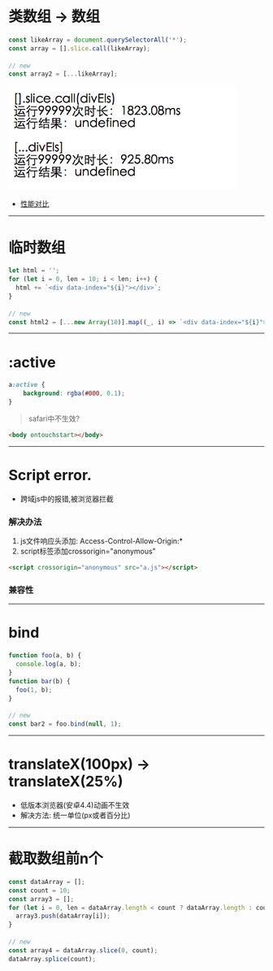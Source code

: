 # 类数组 -> 数组

```js
const likeArray = document.querySelectorAll('*');
const array = [].slice.call(likeArray);

// new
const array2 = [...likeArray];
```
![](./img/1.png)
- [性能对比](https://soneway.github.io/js/perf.html)

---

# 临时数组
```js
let html = '';
for (let i = 0, len = 10; i < len; i++) {
  html += `<div data-index="${i}"></div>`;
}

// new
const html2 = [...new Array(10)].map((_, i) => `<div data-index="${i}"></div>`).join('');
```

---

# :active
```scss
a:active {
    background: rgba(#000, 0.1);
}
```
> safari中不生效?
```html
<body ontouchstart></body>
```

---

# Script error.
- 跨域js中的报错,被浏览器拦截
### 解决办法
  1. js文件响应头添加: Access-Control-Allow-Origin:*
  1. script标签添加crossorigin="anonymous"
```html
<script crossorigin="anonymous" src="a.js"></script>
```
### 兼容性

---

# bind
```js
function foo(a, b) {
  console.log(a, b);
}
function bar(b) {
  foo(1, b);
}

// new
const bar2 = foo.bind(null, 1);
```

---

# translateX(100px) -> translateX(25%)
- 低版本浏览器(安卓4.4)动画不生效
- 解决方法: 统一单位(px或者百分比)

---

# 截取数组前n个
```js
const dataArray = [];
const count = 10;
const array3 = [];
for (let i = 0, len = dataArray.length < count ? dataArray.length : count; i < len; i++) {
  array3.push(dataArray[i]);
}

// new
const array4 = dataArray.slice(0, count);
dataArray.splice(count);
```
